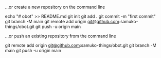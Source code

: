 …or create a new repository on the command line

echo "# obot" >> README.md
git init
git add .
git commit -m "first commit"
git branch -M main
git remote add origin git@github.com:samuko-things/obot.git
git push -u origin main




…or push an existing repository from the command line

git remote add origin git@github.com:samuko-things/obot.git
git branch -M main
git push -u origin main